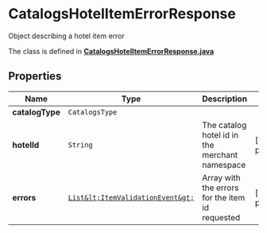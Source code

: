 

# CatalogsHotelItemErrorResponse

Object describing a hotel item error

The class is defined in **[CatalogsHotelItemErrorResponse.java](../../src/main/java/org/openapitools/model/CatalogsHotelItemErrorResponse.java)**

## Properties

Name | Type | Description | Notes
------------ | ------------- | ------------- | -------------
**catalogType** | `CatalogsType` |  | 
**hotelId** | `String` | The catalog hotel id in the merchant namespace |  [optional property]
**errors** | [`List&lt;ItemValidationEvent&gt;`](ItemValidationEvent.md) | Array with the errors for the item id requested |  [optional property]





